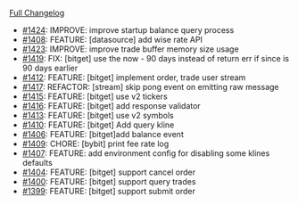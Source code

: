 [Full Changelog](https://github.com/c9s/bbgo/compare/v1.53.0...main)

 - [#1424](https://github.com/c9s/bbgo/pull/1424): IMPROVE: improve startup balance query process
 - [#1408](https://github.com/c9s/bbgo/pull/1408): FEATURE: [datasource] add wise rate API
 - [#1423](https://github.com/c9s/bbgo/pull/1423): IMPROVE: improve trade buffer memory size usage
 - [#1419](https://github.com/c9s/bbgo/pull/1419): FIX: [bitget] use the now - 90 days instead of return err if since is 90 days earlier
 - [#1412](https://github.com/c9s/bbgo/pull/1412): FEATURE: [bitget] implement order, trade user stream
 - [#1417](https://github.com/c9s/bbgo/pull/1417): REFACTOR: [stream] skip pong event on emitting raw message
 - [#1415](https://github.com/c9s/bbgo/pull/1415): FEATURE: [bitget] use v2 tickers
 - [#1416](https://github.com/c9s/bbgo/pull/1416): FEATURE: [bitget] add response validator
 - [#1413](https://github.com/c9s/bbgo/pull/1413): FEATURE: [bitget] use v2 symbols
 - [#1410](https://github.com/c9s/bbgo/pull/1410): FEATURE: [bitget] Add query kline 
 - [#1406](https://github.com/c9s/bbgo/pull/1406): FEATURE: [bitget]add balance event
 - [#1409](https://github.com/c9s/bbgo/pull/1409): CHORE: [bybit] print fee rate log
 - [#1407](https://github.com/c9s/bbgo/pull/1407): FEATURE: add environment config for disabling some klines defaults
 - [#1404](https://github.com/c9s/bbgo/pull/1404): FEATURE: [bitget] support cancel order
 - [#1400](https://github.com/c9s/bbgo/pull/1400): FEATURE: [bitget] support query trades
 - [#1399](https://github.com/c9s/bbgo/pull/1399): FEATURE: [bitget] support submit order
